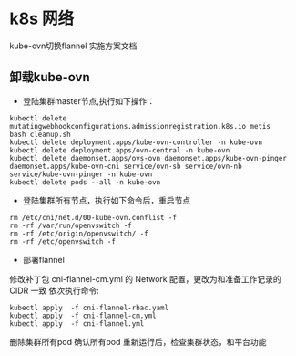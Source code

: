 # k8s 网络


kube-ovn切换flannel 实施方案文档

## 卸载kube-ovn

* 登陆集群master节点,执行如下操作：

```
kubectl delete mutatingwebhookconfigurations.admissionregistration.k8s.io metis
bash cleanup.sh
kubectl delete deployment.apps/kube-ovn-controller -n kube-ovn
kubectl delete deployment.apps/ovn-central -n kube-ovn
kubectl delete daemonset.apps/ovs-ovn daemonset.apps/kube-ovn-pinger daemonset.apps/kube-ovn-cni service/ovn-sb service/ovn-nb service/kube-ovn-pinger -n kube-ovn
kubectl delete pods --all -n kube-ovn
```

* 登陆集群所有节点，执行如下命令后，重启节点

```
rm /etc/cni/net.d/00-kube-ovn.conflist -f
rm -rf /var/run/openvswitch -f
rm -rf /etc/origin/openvswitch/ -f
rm -rf /etc/openvswitch -f
```

* 部署flannel

修改补丁包 cni-flannel-cm.yml   的 Network 配置，更改为和准备工作记录的 CIDR 一致
依次执行命令:

```
kubectl apply  -f cni-flannel-rbac.yaml
kubectl apply  -f cni-flannel-cm.yml
kubectl apply  -f cni-flannel.yml
```

删除集群所有pod
确认所有pod 重新运行后，检查集群状态，和平台功能
